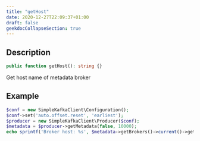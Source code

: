 ```yaml
---
title: "getHost"
date: 2020-12-27T22:09:37+01:00
draft: false
geekdocCollapseSection: true
---
```

## Description
```php
public function getHost(): string {}
```
Get host name of metadata broker
## Example
```php
$conf = new SimpleKafkaClient\Configuration();
$conf->set('auto.offset.reset', 'earliest');
$producer = new SimpleKafkaClient\Producer($conf);
$metadata = $producer->getMetadata(false, 10000);
echo sprintf('Broker host: %s', $metadata->getBrokers()->current()->getHost()) . PHP_EOL;
```